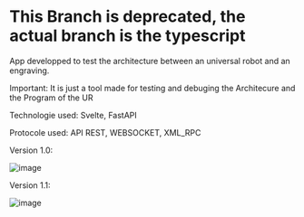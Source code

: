 # This Branch is deprecated, the actual branch is the typescript

App developped to test the architecture between an universal robot and an engraving.

Important: It is just a tool made for testing and debuging the Architecure and the Program of the UR

Technologie used: Svelte, FastAPI

Protocole used: API REST, WEBSOCKET, XML_RPC


Version 1.0:

![image](https://github.com/user-attachments/assets/b198b472-6449-44e3-8dc4-50ba4e337252)



Version 1.1:

![image](https://github.com/user-attachments/assets/1c2e51cd-d82c-4581-af1f-c5e9c5474e88)
